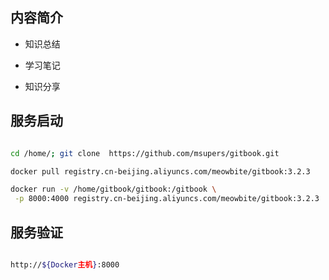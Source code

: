 ## 内容简介

- 知识总结

- 学习笔记

- 知识分享


## 服务启动

```bash

cd /home/; git clone  https://github.com/msupers/gitbook.git

docker pull registry.cn-beijing.aliyuncs.com/meowbite/gitbook:3.2.3

docker run -v /home/gitbook/gitbook:/gitbook \
 -p 8000:4000 registry.cn-beijing.aliyuncs.com/meowbite/gitbook:3.2.3
```

## 服务验证

```bash

http://${Docker主机}:8000

```